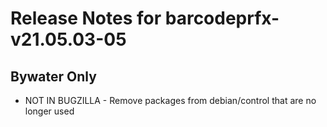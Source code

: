 
# Release Notes for barcodeprfx-v21.05.03-05

## Bywater Only

- NOT IN BUGZILLA - Remove packages from debian/control that are no longer used


